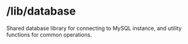 # /lib/database
Shared database library for connecting to MySQL instance, and utility functions for common operations.